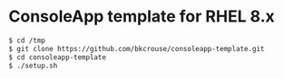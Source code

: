 # ConsoleApp template for RHEL 8.x

```bash
$ cd /tmp
$ git clone https://github.com/bkcrouse/consoleapp-template.git
$ cd consoleapp-template
$ ./setup.sh
```

